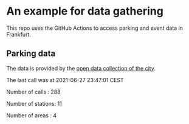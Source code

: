 # An example for data gathering

This repo uses the GitHub Actions to access parking and event data in Frankfurt.

## Parking data
The data is provided by the [open data collection of the city](https://www.offenedaten.frankfurt.de/).

The last call was at 2021-06-27 23:47:01 CEST

Number of calls   : 288

Number of stations:  11

Number of areas   :   4

